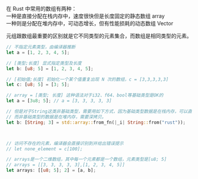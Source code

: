在 Rust 中常用的数组有两种：  
一种是直接分配在栈内存中，速度很快但是长度固定的静态数组 array  
一种则是分配在堆内存中，可动态增长，但有性能损耗的动态数组 Vector  

元组跟数组最重要的区别就是它不同类型的元素集合，而数组是相同类型的元素。  

```rust
// 不指定元素类型，由编译器推断
let a = [1, 2, 3, 4, 5];

// [类型;长度] 显式指定类型及长度
let b: [u8; 5] = [1, 2, 3, 4, 5];

// [初始值;长度] 初始化一个某个值重复出现 N 次的数组，c = [3,3,3,3,3]
let c: [u8; 5] = [3; 5];

// array = [类型; 长度] 这种语法对于i32、f64、bool等基础类型是OK的
let a = [3u8; 5]; // a = [3, 3, 3, 3, 3]

// 但是对于String这类非基础类型，需要用如下方式，因为基础类型数据是在栈内存，可以直接拷贝，
// 而非基础类型的数据是在堆内存，需要深拷贝。
let b: [String; 3] = std::array::from_fn(|_i| String::from("rust"));                // ["rust","rust","rust"]



// 访问不存在的元素，编译器会直接识别到并给出错误提示
// let none_element = c[100];

// arrays是一个二维数组，其中每一个元素都是一个数组，元素类型是[u8; 5]
// arrays = [[3, 3, 3, 3, 3],[1, 2, 3, 4, 5]]
let arrays: [[u8; 5]; 2] = [a, b];
```